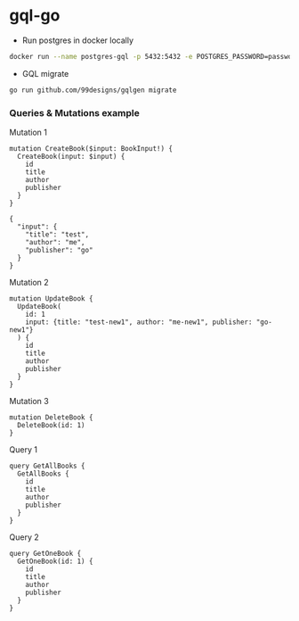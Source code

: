 # gql-go
- Run postgres in docker locally
```bash
docker run --name postgres-gql -p 5432:5432 -e POSTGRES_PASSWORD=password -d postgres:14
```
- GQL migrate
```bash
go run github.com/99designs/gqlgen migrate
```
### Queries & Mutations example
Mutation 1
```
mutation CreateBook($input: BookInput!) {
  CreateBook(input: $input) {
    id
    title
    author
    publisher
  }
}
```
```
{
  "input": {
    "title": "test",
    "author": "me",
    "publisher": "go"
  }
}
```
Mutation 2
```
mutation UpdateBook {
  UpdateBook(
    id: 1
    input: {title: "test-new1", author: "me-new1", publisher: "go-new1"}
  ) {
    id
    title
    author
    publisher
  }
}
```
Mutation 3
```
mutation DeleteBook {
  DeleteBook(id: 1)
}
```
Query 1
```
query GetAllBooks {
  GetAllBooks {
    id
    title
    author
    publisher
  }
}
```
Query 2
```
query GetOneBook {
  GetOneBook(id: 1) {
    id
    title
    author
    publisher
  }
}
```
